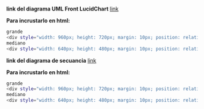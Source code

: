 **link del diagrama UML Front LucidChart**
[link](https://lucid.app/lucidchart/525980ad-33e8-4b4d-9869-ff5bc37fc29f/view?page=0_0#)


**Para incrustarlo en html:**
``` bash
grande
<div style="width: 960px; height: 720px; margin: 10px; position: relative;"><iframe allowfullscreen frameborder="0" style="width:960px; height:720px" src="https://lucid.app/documents/embeddedchart/525980ad-33e8-4b4d-9869-ff5bc37fc29f" id="EIFsQY2Mi9_v"></iframe></div>
mediano
<div style="width: 640px; height: 480px; margin: 10px; position: relative;"><iframe allowfullscreen frameborder="0" style="width:640px; height:480px" src="https://lucid.app/documents/embeddedchart/525980ad-33e8-4b4d-9869-ff5bc37fc29f" id="rJFsGRtIKCyu"></iframe></div>
```


**link del diagrama de secuancia**
[link](https://lucid.app/lucidchart/9b5497c1-e8dc-4187-86ad-3af24944fa85/view)


**Para incrustarlo en html:**
``` bash
grande
<div style="width: 960px; height: 720px; margin: 10px; position: relative;"><iframe allowfullscreen frameborder="0" style="width:960px; height:720px" src="https://lucid.app/documents/embeddedchart/9b5497c1-e8dc-4187-86ad-3af24944fa85" id="j3IsrKMKwTAc"></iframe></div>
mediano
<div style="width: 640px; height: 480px; margin: 10px; position: relative;"><iframe allowfullscreen frameborder="0" style="width:640px; height:480px" src="https://lucid.app/documents/embeddedchart/9b5497c1-e8dc-4187-86ad-3af24944fa85" id="62IsjMgzZb94"></iframe></div>
```